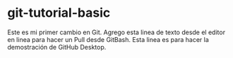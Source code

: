 # git-tutorial-basic
Este es mi primer cambio en Git.
Agrego esta linea de texto desde el editor en linea para hacer un Pull desde GitBash.
Esta linea es para hacer la demostración de GitHub Desktop.
